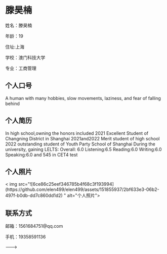 <!DOCTYPE html>
<html>
<head>
<title>滕昊楠的个人网站</title>
</head>
<body>
<h1>滕昊楠</h1>
<p>姓名：滕昊楠</p >
<p>年龄：19</p >
<p>住址:上海</p >
<p>学校：澳门科技大学</p >
<p>专业：工商管理</p >

<h2>个人口号</h2>
<p>A human with many hobbies, slow movements, laziness, and fear of falling behind</p >

<h2>个人简历</h2>
<p>In high school,owning the honors included 2021 Excellent Student of Changning District in Shanghai 
2021and2022 Merit  student of high school  
2022 outstanding student of Youth Party School of Shanghai
During the university, gaining LELTS: Overall: 6.0  Listening:6.5  Reading:6.0  Writing:6.0  Speaking:6.0 
and 545 in CET4 test</p >

<h2>个人照片</h2>
< img src="![6ce86c25eef346785b4f68c3f193994](https://github.com/elen499/elen499/assets/151855937/2bf633e3-06b2-497f-b0db-dd7c860dd1d2)
" alt="个人照片">



<h2>联系方式</h2>
<p>邮箱：1561684751@qq.com</p >
<p>手机：19358591136</p >

</body>
</html>

--->
